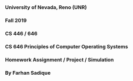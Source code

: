 ### University of Nevada, Reno (UNR)
### Fall 2019
### CS 446 / 646
### CS 646 Principles of Computer Operating Systems
### Homework Assignment / Project / Simulation
### By Farhan Sadique